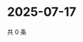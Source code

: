 # 2025-07-17

共 0 条

<!-- BEGIN ZHIHUQUESTIONS -->
<!-- 最后更新时间 Thu Jul 17 2025 07:12:07 GMT+0800 (China Standard Time) -->

<!-- END ZHIHUQUESTIONS -->
